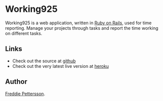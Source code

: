 Working925
==========
Working925 is a web application, written in [Ruby on Rails](http://rubyonrails.org/ "Ruby on Rails"), 
used for time reporting. Manage your projects through tasks and report the time working on different tasks.

Links
-----
+ Check out the source at [github](https://github.com/FreddieBoi/Working925 "Working925 at github")
+ Check out the very latest live version at [heroku](http://working925.heroku.com/ "Working925 at heroku")

Author
------
[Freddie Pettersson](https://github.com/FreddieBoi "FreddieBoi at github").
